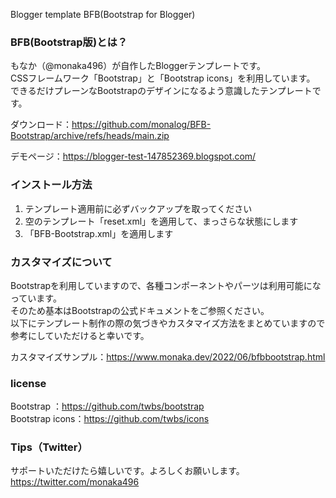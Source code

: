 Blogger template BFB(Bootstrap for Blogger)

### BFB(Bootstrap版)とは？
もなか（@monaka496）が自作したBloggerテンプレートです。  
CSSフレームワーク「Bootstrap」と「Bootstrap icons」を利用しています。  
できるだけプレーンなBootstrapのデザインになるよう意識したテンプレートです。  

ダウンロード：https://github.com/monalog/BFB-Bootstrap/archive/refs/heads/main.zip  
  
デモページ：https://blogger-test-147852369.blogspot.com/

### インストール方法
1. テンプレート適用前に必ずバックアップを取ってください
2. 空のテンプレート「reset.xml」を適用して、まっさらな状態にします
3. 「BFB-Bootstrap.xml」を適用します

### カスタマイズについて
Bootstrapを利用していますので、各種コンポーネントやパーツは利用可能になっています。  
そのため基本はBootstrapの公式ドキュメントをご参照ください。  
以下にテンプレート制作の際の気づきやカスタマイズ方法をまとめていますので参考にしていただけると幸いです。

カスタマイズサンプル：https://www.monaka.dev/2022/06/bfbbootstrap.html

### license
Bootstrap      ：https://github.com/twbs/bootstrap  
Bootstrap icons：https://github.com/twbs/icons  

### Tips（Twitter）
サポートいただけたら嬉しいです。よろしくお願いします。  
https://twitter.com/monaka496
